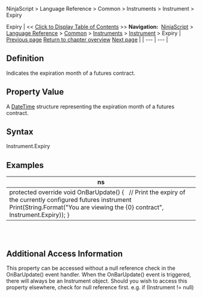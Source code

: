 ﻿
NinjaScript \> Language Reference \> Common \> Instruments \> Instrument \> Expiry

Expiry
| \<\< [Click to Display Table of Contents](expiry.md) \>\> **Navigation:**     [NinjaScript](ninjascript.md) \> [Language Reference](language_reference_wip.md) \> [Common](common.md) \> [Instruments](instruments_ninjascript.md) \> [Instrument](instrument.md) \> Expiry | [Previous page](exchange.md) [Return to chapter overview](instrument.md) [Next page](instrument_fullname.md) |
| --- | --- |
## Definition
Indicates the expiration month of a futures contract.
 
## Property Value
A [DateTime](http://msdn2.microsoft.com/en-us/library/system.datetime.aspx) structure representing the expiration month of a futures contract.
 
## Syntax
Instrument.Expiry
 
## 
## Examples
| ns |
| --- |
| protected override void OnBarUpdate() {    // Print the expiry of the currently configured futures instrument    Print(String.Format("You are viewing the {0} contract", Instrument.Expiry)); } |

## 
 
## Additional Access Information
This property can be accessed without a null reference check in the OnBarUpdate() event handler. When the OnBarUpdate() event is triggered, there will always be an Instrument object. Should you wish to access this property elsewhere, check for null reference first. e.g. if (Instrument !\= null)
